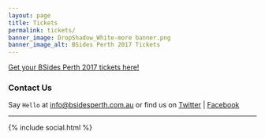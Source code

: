 ```yaml
---
layout: page
title: Tickets
permalink: tickets/
banner_image: DropShadow_White-more banner.png
banner_image_alt: BSides Perth 2017 Tickets
---
```


[Get your BSides Perth 2017 tickets here!](https://www.eventbrite.com.au/e/bsides-perth-2017-tickets-35997989957)

### Contact Us

Say `Hello` at info@bsidesperth.com.au or find
us on [Twitter](https://twitter.com/bsidesper) | [Facebook](https://www.facebook.com/bsidesper/)

---

{% include social.html %}
